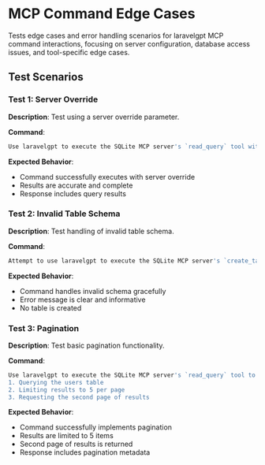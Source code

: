 # MCP Command Edge Cases

Tests edge cases and error handling scenarios for laravelgpt MCP command interactions, focusing on server configuration, database access issues, and tool-specific edge cases.

## Test Scenarios

### Test 1: Server Override
**Description**: Test using a server override parameter.

**Command**:
```bash
Use laravelgpt to execute the SQLite MCP server's `read_query` tool with a server override parameter to query the test database at {{path:test.db}}. Run a SELECT query to get all users from the users table.
```

**Expected Behavior**:
- Command successfully executes with server override
- Results are accurate and complete
- Response includes query results

### Test 2: Invalid Table Schema
**Description**: Test handling of invalid table schema.

**Command**:
```bash
Attempt to use laravelgpt to execute the SQLite MCP server's `create_table` tool with an invalid table schema (missing required fields). When running this command include instructions not to retry the table creation.
```

**Expected Behavior**:
- Command handles invalid schema gracefully
- Error message is clear and informative
- No table is created

### Test 3: Pagination
**Description**: Test basic pagination functionality.

**Command**:
```bash
Use laravelgpt to execute the SQLite MCP server's `read_query` tool to test basic pagination by:
1. Querying the users table
2. Limiting results to 5 per page
3. Requesting the second page of results
```

**Expected Behavior**:
- Command successfully implements pagination
- Results are limited to 5 items
- Second page of results is returned
- Response includes pagination metadata
